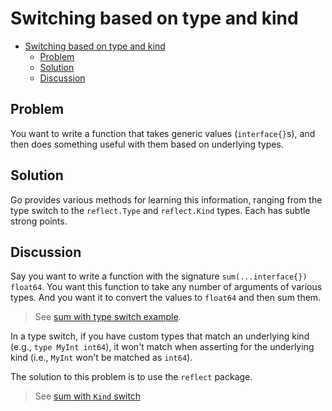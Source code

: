 # Switching based on type and kind

- [Switching based on type and kind](#switching-based-on-type-and-kind)
  - [Problem](#problem)
  - [Solution](#solution)
  - [Discussion](#discussion)

## Problem

You want to write a function that takes generic values (`interface{}`s), and then does something useful with them based on underlying types.

## Solution

Go provides various methods for learning this information, ranging from the type switch to the `reflect.Type` and `reflect.Kind` types. Each has subtle strong points.

## Discussion

Say you want to write a function with the signature `sum(...interface{}) float64`. You want this function to take any number of arguments of various types. And you want it to convert the values to `float64` and then sum them.

> See [sum with type switch example](../sum_with_type_switch.go).

In a type switch, if you have custom types that match an underlying kind (e.g., `type MyInt int64`), it won't match when asserting for the underlying kind (i.e., `MyInt` won't be matched as `int64`).

The solution to this problem is to use the `reflect` package.

> See [sum with `Kind` switch](../sum_with_kind_switch.go)
